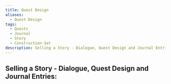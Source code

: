 ```yaml
---
title: Quest Design
aliases:
  - Quest Design
tags:
  - Quests
  - Journal
  - Story
  - Construction-Set
description: Selling a Story - Dialogue, Quest Design and Journal Entries
---
```

## Selling a Story - Dialogue, Quest Design and Journal Entries: